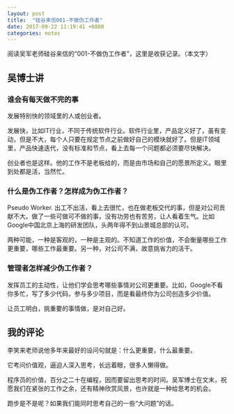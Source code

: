 ```yaml
---
layout: post
title:  "硅谷来信001-不做伪工作者"
date: 2017-09-22 11:19:41 +0800
categories: notes
---
```


阅读吴军老师硅谷来信的“001-不做伪工作者”，这里是收获记录。（本文字）

## 吴博士讲

### 谁会有每天做不完的事

发展特别快的领域里的人或创业者。

发展快，比如IT行业，不同于传统软件行业。软件行业里，产品定义好了，虽有变动，但是不大，每个人只要在规定节点之前做好自己的模块就好了。但是IT领域里，产品快速迭代，没有标准和节点，看上去每一个问题都必须要尽快解决。

创业者也是这样。他的工作不是老板给的，而是由市场和自己的愿景所定义。眼里到处都是活，当然忙。

### 什么是伪工作者？怎样成为伪工作者？

Pseudo Worker. 出工不出活，看上去很忙，也在做老板交代的事，但是对公司贡献不大。做了一些可做可不做的事，没有功劳也有苦劳，让人看着生气。比如Google中国北京上海的研发团队，头两年得不到山景城总部的认可。

两种可能，一种是客观的，一种是主观的。不知道工作的价值，不会衡量哪些工作更重要，哪些工作最重要。另一种，对公司不满，故意挑省力的活干。

### 管理者怎样减少伪工作者？

发挥员工的主动性，让他们学会思考哪些事情对公司更重要。比如，Google不看你多忙，写了多少代码，参与多少项目，而是看最终你为公司创造多少价值。

让员工明白，挑重要的事情做，是对自己好。

## 我的评论

李笑来老师说他多年来最好的设问句就是：什么更重要，什么最重要。

它考问价值观，逼迫人深入思考，长远着眼，很多人懒得做。

程序员的价值，百分之二十在编程，因而要留出思考的时间。吴军博士在文末，祝愿我们在紧张的工作之余，还有精神欣赏风景，也许就是一种给思考的机会。

跑步是不是呢？如果我们能同时思考自己的一些“大问题”的话。